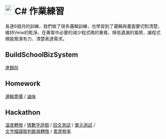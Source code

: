# <img src=https://static.wixstatic.com/media/5a71f2_0f4c475255a540eeafdb78445852d7fe~mv2.png/v1/fill/w_170,h_170,al_c,usm_0.66_1.00_0.01/5a71f2_0f4c475255a540eeafdb78445852d7fe~mv2.png height=30></img>C# 作業練習
長達6個月的訓練，我們做了很多邏輯訓練，也學習到了邏輯與畫面要切割清楚，維持Veiw的乾淨。在專案中必要的減少程式碼的重複，降低遺漏的風險，讓程式碼能簡潔有力、清楚表達需求。
## BuildSchoolBizSystem
[進銷存](https://github.com/KuanTsai/C-Sharp-practice/tree/master/BuildSchoolBizSystem)
## Homework  
[運輸票價](https://github.com/KuanTsai/C-Sharp-practice/tree/master/Homework_001/%E9%81%8B%E8%BC%B8%E7%A5%A8%E5%83%B9) / 
[滷味](https://github.com/KuanTsai/C-Sharp-practice/tree/master/Homework_002/%E6%BB%B7%E5%91%B3)
    
## Hackathon
[溫度轉換](https://github.com/KuanTsai/C-Sharp-practice/tree/master/Hackathon20180226/%E6%BA%AB%E5%BA%A6%E8%BD%89%E6%8F%9B) / 
[猜數字遊戲](https://github.com/KuanTsai/C-Sharp-practice/tree/master/Hackathon20180226/%E7%8C%9C%E6%95%B8%E5%AD%97%E9%81%8A%E6%88%B2) / 
[回文測試](https://github.com/KuanTsai/C-Sharp-practice/tree/master/Hackathon20180313/%E5%9B%9E%E6%96%87%E6%B8%AC%E8%A9%A6) / 
[單元測試](https://github.com/KuanTsai/C-Sharp-practice/tree/master/Hackathon20180313/%E5%9B%9E%E6%96%87%E6%B8%AC%E8%A9%A6Tests) /  
[文字檔讀取判斷與轉換](https://github.com/KuanTsai/C-Sharp-practice/tree/master/Hackathon20180313/%E6%96%87%E5%AD%97%E6%AA%94%E8%AE%80%E5%8F%96%E5%88%A4%E6%96%B7%E8%88%87%E8%BD%89%E6%8F%9B) / 
[累進稅率](https://github.com/KuanTsai/C-Sharp-practice/tree/master/Hackathon20180313/%E7%B4%AF%E9%80%B2%E7%A8%85%E7%8E%87)


